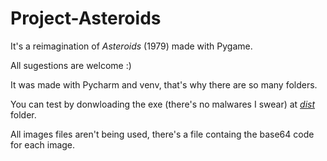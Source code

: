 # Project-Asteroids
It's a reimagination of _Asteroids_ (1979) made with Pygame.

All sugestions are welcome :)

It was made with Pycharm and venv, that's why there are so many folders.

You can test by donwloading the exe (there's no malwares I swear) at _[dist](https://github.com/HugoPFe/Project-Asteroids/tree/main/Project_Asteroids/dist)_ folder.

All images files aren't being used, there's a file containg the base64 code for each image.
